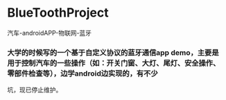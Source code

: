 # BlueToothProject
汽车-androidAPP-物联网-蓝牙
### 大学的时候写的一个基于自定义协议的蓝牙通信app demo，主要是用于控制汽车的一些操作（如：开关门窗、大灯、尾灯、安全操作、零部件检查等），边学android边实现的，有不少
坑，现已停止维护。
